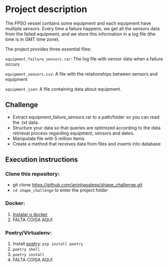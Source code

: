 # Project description

The FPSO vessel contains some equipment and each equipment have multiple sensors. Every time a failure happens, we get all the sensors data from the failed equipment, and we store this information in a log file (the time is in GMT time zone).

The project provides three essential files:

`equipment_failure_sensors.rar`: The log file with sensor data when a failure occurs

`equipment_sensors.csv`: A file with the relationships between sensors and equipment

`equipment.json`: A file containing data about equipment.

## Challenge

- Extract equipment_failure_sensors.rar to a path/folder so you can read the .txt data.
- Structure your data so that queries are optimized according to the data retrieval process regarding equipment, sensors and dates.
- Manipulate file with 5 million items
- Create a method that receives data from files and inserts into database

## Execution instructions
### Clone this repository:
- git clone https://github.com/aninhasalesp/shape_challenge.git
- `cd shape_challenge` to enter the project folder

### Docker:
1. [Instalar o docker](https://docs.docker.com/get-docker/)
2. FALTA COISA AQUI

### Poetry/Virtualenv:
1. Install [poetry](https://python-poetry.org/docs/#installation): `pip install poetry`
2. `poetry shell`
3. `poetry install`
4. FALTA COISA AQUI
    
